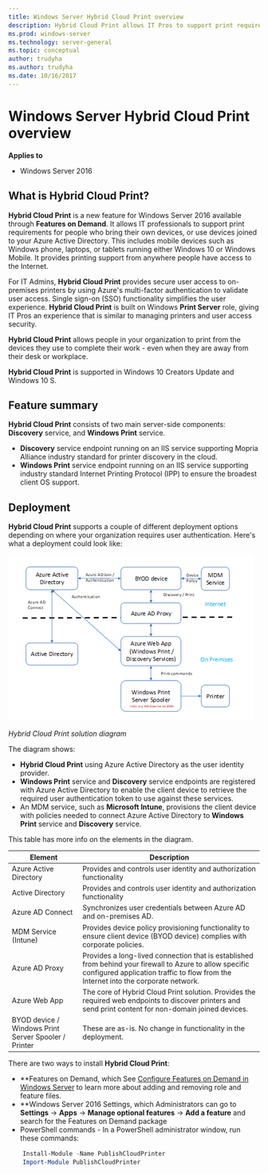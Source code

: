 ```yaml
---
title: Windows Server Hybrid Cloud Print overview
description: Hybrid Cloud Print allows IT Pros to support print requirements for BYOD or domain joined devices.
ms.prod: windows-server
ms.technology: server-general
ms.topic: conceptual
author: trudyha
ms.author: trudyha
ms.date: 10/16/2017
---
```


# Windows Server Hybrid Cloud Print overview

**Applies to**
-   Windows Server 2016

## What is Hybrid Cloud Print?
**Hybrid Cloud Print** is a new feature for Windows Server 2016 available through **Features on Demand**. It allows IT professionals to support print requirements for people who bring their own devices, or use devices joined to your Azure Active Directory. This includes mobile devices such as Windows phone, laptops, or tablets running either Windows 10 or Windows Mobile. It provides printing support from anywhere people have access to the Internet.

For IT Admins, **Hybrid Cloud Print** provides secure user access to on-premises printers by using Azure's multi-factor authentication to validate user access. Single sign-on (SSO) functionality simplifies the user experience. **Hybrid Cloud Print** is built on Windows **Print Server** role, giving IT Pros an experience that is similar to managing printers and user access security.

**Hybrid Cloud Print** allows people in your organization to print from the devices they use to complete their work - even when they are away from their desk or workplace.

**Hybrid Cloud Print** is supported in Windows 10 Creators Update and Windows 10 S.

## Feature summary
**Hybrid Cloud Print** consists of two main server-side components: **Discovery** service, and **Windows Print** service.
- **Discovery** service endpoint running on an IIS service supporting Mopria Alliance industry standard for printer discovery in the cloud.
- **Windows Print** service endpoint running on an IIS service supporting industry standard Internet Printing Protocol (IPP) to ensure the broadest client OS support.

## Deployment
**Hybrid Cloud Print** supports a couple of different deployment options depending on where your organization requires user authentication. Here's what a deployment could look like:

![A diagram showing a graphic depiction of the Hybrid Cloud Print solution](../media/hybrid-cloud-print/wshcp-deployment-options.png)

*Hybrid Cloud Print solution diagram*

The diagram shows:
- **Hybrid Cloud Print** using Azure Active Directory as the user identity provider.
- **Windows Print** service and **Discovery** service endpoints are registered with Azure Active Directory to enable the client device to retrieve the required user authentication token to use against these services.
- An MDM service, such as **Microsoft Intune**, provisions the client device with policies needed to connect Azure Active Directory to **Windows Print** service and **Discovery** service.

This table has more info on the elements in the diagram.

| Element | Description |
| ------- | ----------- |
| Azure Active Directory  | Provides and controls user identity and authorization functionality |
| Active Directory        | Provides and controls user identity and authorization functionality |
| Azure AD Connect  | Synchronizes user credentials between Azure AD and on-premises AD. |
| MDM Service (Intune) | Provides device policy provisioning functionality to ensure client device (BYOD device) complies with corporate policies. |
| Azure AD Proxy | Provides a long-lived connection that is established from behind your firewall to Azure to allow specific configured application traffic to flow from the Internet into the corporate network. |
| Azure Web App | The core of Hybrid Cloud Print solution. Provides the required web endpoints to discover printers and send print content for non-domain joined devices. |
| BYOD device / Windows Print Server Spooler / Printer | These are as-is. No change in functionality in the deployment. |

There are two ways to install **Hybrid Cloud Print**:
- **Features on Demand, which See [Configure Features on Demand in Windows Server](https://docs.microsoft.com/windows-server/administration/server-manager/configure-features-on-demand-in-windows-server) to learn more about adding and removing role and feature files.
- **Windows Server 2016 Settings, which Administrators can go to **Settings** -> **Apps** -> **Manage optional features** -> **Add a feature** and search for the Features on Demand package
- PowerShell commands - In a PowerShell administrator window, run these commands:

```PowerShell
    Install-Module -Name PublishCloudPrinter
    Import-Module PublishCloudPrinter
```
